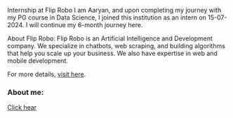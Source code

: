 Internship at Flip Robo
I am Aaryan, and upon completing my journey with my PG course in Data Science, I joined this institution as an intern on 15-07-2024. I will continue my 6-month journey here.

About Flip Robo:
Flip Robo is an Artificial Intelligence and Development company. We specialize in chatbots, web scraping, and building algorithms that help you scale up your business. We also have expertise in web and mobile development.

For more details, [visit here](https://www.fliprobo.com/).

### About me:
[Click hear](https://github.com/NoticedXAaryan)








<!---
👋 Hi, I’m @NoticedXAaryan aka Aaryan Kumar Tiwari,This repoitory will contain all the things done during my intrenship at Flip Robo.
⚡ Fun fact: I am an 17 year old boy. 


NoticedXAaryan/NoticedXAaryan is a ✨ special ✨ repository because its `README.md` (this file) appears on your GitHub profile.
You can click the Preview link to take a look at your changes.
--->
